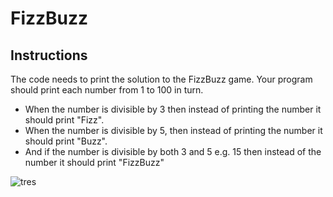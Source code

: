 # FizzBuzz
## Instructions
The code needs to print the solution to the FizzBuzz game.
Your program should print each number from 1 to 100 in turn.

* When the number is divisible by 3 then instead of printing the number it should print "Fizz".
* When the number is divisible by 5, then instead of printing the number it should print "Buzz".
* And if the number is divisible by both 3 and 5 e.g. 15 then instead of the number it should print "FizzBuzz"


![tres](https://github.com/user-attachments/assets/2b0ec408-63b0-4102-98e5-a476136febe1)
